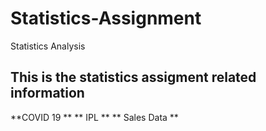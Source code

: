 # Statistics-Assignment
Statistics Analysis
## This is the statistics assigment related information
**COVID 19 ** 
** IPL ** 
** Sales Data **
